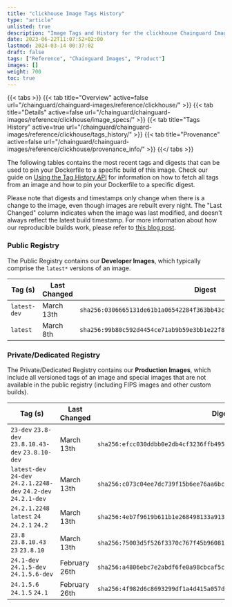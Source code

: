 ```yaml
---
title: "clickhouse Image Tags History"
type: "article"
unlisted: true
description: "Image Tags and History for the clickhouse Chainguard Image"
date: 2023-06-22T11:07:52+02:00
lastmod: 2024-03-14 00:37:02
draft: false
tags: ["Reference", "Chainguard Images", "Product"]
images: []
weight: 700
toc: true
---
```


{{< tabs >}}
{{< tab title="Overview" active=false url="/chainguard/chainguard-images/reference/clickhouse/" >}}
{{< tab title="Details" active=false url="/chainguard/chainguard-images/reference/clickhouse/image_specs/" >}}
{{< tab title="Tags History" active=true url="/chainguard/chainguard-images/reference/clickhouse/tags_history/" >}}
{{< tab title="Provenance" active=false url="/chainguard/chainguard-images/reference/clickhouse/provenance_info/" >}}
{{</ tabs >}}

The following tables contains the most recent tags and digests that can be used to pin your Dockerfile to a specific build of this image. Check our guide on [Using the Tag History API](/chainguard/chainguard-images/using-the-tag-history-api/) for information on how to fetch all tags from an image and how to pin your Dockerfile to a specific digest.

Please note that digests and timestamps only change when there is a change to the image, even though images are rebuilt every night. The "Last Changed" column indicates when the image was last modified, and doesn't always reflect the latest build timestamp. For more information about how our reproducible builds work, please refer to [this blog post](https://www.chainguard.dev/unchained/reproducing-chainguards-reproducible-image-builds).

### Public Registry
The Public Registry contains our **Developer Images**, which typically comprise the `latest*` versions of an image.

| Tag (s)       | Last Changed | Digest                                                                    |
|---------------|--------------|---------------------------------------------------------------------------|
|  `latest-dev` | March 13th   | `sha256:0306665131de61b1a06542284f363bb43c23e65885d5df5998b0db1fc1832de3` |
|  `latest`     | March 8th    | `sha256:99b80c592d4454ce71ab9b59e3bb1e22f839310d2b02bd2cb00821c12763014d` |


### Private/Dedicated Registry
The Private/Dedicated Registry contains our **Production Images**, which include all versioned tags of an image and special images that are not available in the public registry (including FIPS images and other custom builds).

| Tag (s)                                                          | Last Changed  | Digest                                                                    |
|------------------------------------------------------------------|---------------|---------------------------------------------------------------------------|
|  `23-dev` `23.8-dev` `23.8.10.43-dev` `23.8.10-dev`              | March 13th    | `sha256:efcc030ddbb0e2db4cf3236ffb495ab538d581b73d4650e06a6f9043242403a8` |
|  `latest-dev` `24-dev` `24.2.1.2248-dev` `24.2-dev` `24.2.1-dev` | March 13th    | `sha256:c073c04ee7dc739f15b6ee76aa6bcb51b6dda7c959c18af3f0537b64366870e0` |
|  `24.2.1.2248` `latest` `24` `24.2.1` `24.2`                     | March 13th    | `sha256:4eb7f9619b611b1e268498133a913f6758e7ba26b58154be3e84a5daa7cc38fe` |
|  `23.8` `23.8.10.43` `23` `23.8.10`                              | March 13th    | `sha256:75003d5f526f3370c767f45b96081102a78172db29f89406c006f45cc4096c8e` |
|  `24.1-dev` `24.1.5-dev` `24.1.5.6-dev`                          | February 26th | `sha256:a4806ebc7e2abdf6fe0a98cbcaf5c42609965ee7c1e3171a87a7dc48b7a8e9e6` |
|  `24.1.5.6` `24.1.5` `24.1`                                      | February 26th | `sha256:4f982d6c8693299df1a4d415a057d4c384712c517252599aac8109d414583088` |

